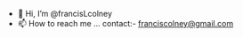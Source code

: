 - 👋 Hi, I’m @francisLcolney
- 📫 How to reach me ... contact:- franciscolney@gmail.com

<!---
francisLcolney/francisLcolney is a ✨ special ✨ repository because its `README.md` (this file) appears on your GitHub profile.
You can click the Preview link to take a look at your changes.
--->
